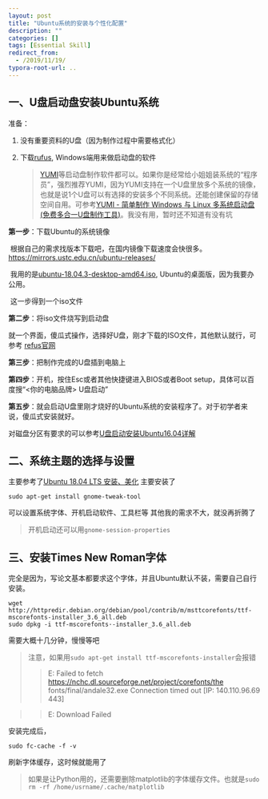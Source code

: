 ```yaml
---
layout: post
title: "Ubuntu系统的安装与个性化配置"
description: ""
categories: []
tags: [Essential Skill]
redirect_from:
  - /2019/11/19/
typora-root-url: ..
---
```


## 一、U盘启动盘安装Ubuntu系统

准备：

1. 没有重要资料的U盘（因为制作过程中需要格式化）

2. 下载[rufus](  https://rufus.ie/ ), Windows端用来做启动盘的软件

   > [YUMI]( https://www.pendrivelinux.com/yumi-multiboot-usb-creator/ )等启动盘制作软件都可以。如果你是经常给小姐姐装系统的“程序员”，强烈推荐YUMI，因为YUMI支持在一个U盘里放多个系统的镜像，也就是说1个U盘可以有选择的安装多个不同系统。还能创建保留的存储空间自用。可参考[YUMI - 简单制作 Windows 与 Linux 多系统启动盘 (免费多合一U盘制作工具)]( https://www.iplaysoft.com/yumi.html )。我没有用，暂时还不知道有没有坑

**第一步**：下载Ubuntu的系统镜像

​		根据自己的需求找版本下载吧，在国内镜像下载速度会快很多。 https://mirrors.ustc.edu.cn/ubuntu-releases/ 

​		我用的是[ubuntu-18.04.3-desktop-amd64.iso](https://mirrors.ustc.edu.cn/ubuntu-releases/18.04/ubuntu-18.04.3-desktop-amd64.iso), Ubuntu的桌面版，因为我要办公用。

​		这一步得到一个iso文件

**第二步**：将iso文件烧写到启动盘

​		就一个界面，傻瓜式操作，选择好U盘，刚才下载的ISO文件，其他默认就行，可参考 [refus官网](https://rufus.ie/)

**第三步**：把制作完成的U盘插到电脑上

**第四步**：开机，按住Esc或者其他快捷键进入BIOS或者Boot setup，具体可以百度搜“<你的电脑品牌>  U盘启动”

**第五步**：就会启动U盘里刚才烧好的Ubuntu系统的安装程序了。对于初学者来说，傻瓜式安装就好。

对磁盘分区有要求的可以参考[U盘启动安装Ubuntu16.04详解](https://blog.csdn.net/lingyunxianhe/article/details/81415675 )

## 二、系统主题的选择与设置
主要参考了[Ubuntu 18.04 LTS 安装、美化](https://zhuanlan.zhihu.com/p/37314255)
主要安装了
```shell
sudo apt-get install gnome-tweak-tool
```
可以设置系统字体、开机启动软件、工具栏等
其他我的需求不大，就没再折腾了
> 开机启动还可以用`gnome-session-properties`
## 三、安装Times New Roman字体
完全是因为，写论文基本都要求这个字体，并且Ubuntu默认不装，需要自己自行安装。
```shell
wget http://httpredir.debian.org/debian/pool/contrib/m/msttcorefonts/ttf-mscorefonts-installer_3.6_all.deb
sudo dpkg -i ttf-mscorefonts·-installer_3.6_all.deb
```
需要大概十几分钟，慢慢等吧
> 注意，如果用`sudo apt-get install ttf-mscorefonts-installer`会报错
>> E: Failed to fetch https://nchc.dl.sourceforge.net/project/corefonts/the fonts/final/andale32.exe  Connection timed out [IP: 140.110.96.69 443]

>>E: Download Failed

安装完成后，

```shell
sudo fc-cache -f -v

```
刷新字体缓存，这时候就能用了
> 如果是让Python用的，还需要删除matplotlib的字体缓存文件。也就是`sudo rm -rf /home/usrname/.cache/matplotlib`

